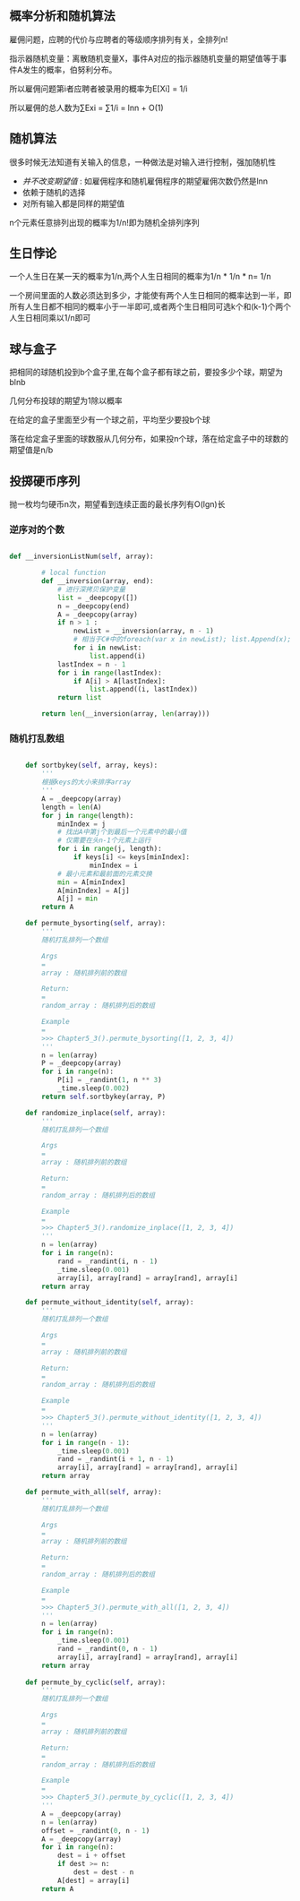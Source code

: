 
## 概率分析和随机算法

雇佣问题，应聘的代价与应聘者的等级顺序排列有关，全排列n!

指示器随机变量：离散随机变量X，事件A对应的指示器随机变量的期望值等于事件A发生的概率，伯努利分布。

所以雇佣问题第i者应聘者被录用的概率为E[Xi] = 1/i

所以雇佣的总人数为∑Exi = ∑1/i = lnn + O(1)

## 随机算法

很多时候无法知道有关输入的信息，一种做法是对输入进行控制，强加随机性

* *并不改变期望值* : 如雇佣程序和随机雇佣程序的期望雇佣次数仍然是lnn
* 依赖于随机的选择
* 对所有输入都是同样的期望值

n个元素任意排列出现的概率为1/n!即为随机全排列序列

## 生日悖论

一个人生日在某一天的概率为1/n,两个人生日相同的概率为1/n * 1/n * n= 1/n

一个房间里面的人数必须达到多少，才能使有两个人生日相同的概率达到一半，即所有人生日都不相同的概率小于一半即可,或者两个生日相同可选k个和(k-1)个两个人生日相同乘以1/n即可

## 球与盒子

把相同的球随机投到b个盒子里,在每个盒子都有球之前，要投多少个球，期望为blnb

几何分布投球的期望为1除以概率

在给定的盒子里面至少有一个球之前，平均至少要投b个球

落在给定盒子里面的球数服从几何分布，如果投n个球，落在给定盒子中的球数的期望值是n/b

## 投掷硬币序列

抛一枚均匀硬币n次，期望看到连续正面的最长序列有O(lgn)长

### 逆序对的个数

```python

def __inversionListNum(self, array):

        # local function
        def __inversion(array, end):
            # 进行深拷贝保护变量
            list = _deepcopy([])
            n = _deepcopy(end)
            A = _deepcopy(array)
            if n > 1 :
                newList = __inversion(array, n - 1)
                # 相当于C#中的foreach(var x in newList); list.Append(x);
                for i in newList:
                    list.append(i)
            lastIndex = n - 1
            for i in range(lastIndex):
                if A[i] > A[lastIndex]:
                    list.append((i, lastIndex))
            return list

        return len(__inversion(array, len(array)))

```

### 随机打乱数组

```python

    def sortbykey(self, array, keys):
        '''
        根据keys的大小来排序array
        '''
        A = _deepcopy(array)
        length = len(A)
        for j in range(length):
            minIndex = j
            # 找出A中第j个到最后一个元素中的最小值
            # 仅需要在头n-1个元素上运行
            for i in range(j, length):
                if keys[i] <= keys[minIndex]:
                    minIndex = i
            # 最小元素和最前面的元素交换
            min = A[minIndex]
            A[minIndex] = A[j]
            A[j] = min
        return A

    def permute_bysorting(self, array):
        '''
        随机打乱排列一个数组

        Args
        =
        array : 随机排列前的数组

        Return:
        =
        random_array : 随机排列后的数组

        Example 
        =
        >>> Chapter5_3().permute_bysorting([1, 2, 3, 4])
        '''
        n = len(array)
        P = _deepcopy(array)
        for i in range(n):
            P[i] = _randint(1, n ** 3)
            _time.sleep(0.002)
        return self.sortbykey(array, P)

    def randomize_inplace(self, array):
        '''
        随机打乱排列一个数组

        Args
        =
        array : 随机排列前的数组

        Return:
        =
        random_array : 随机排列后的数组

        Example 
        =
        >>> Chapter5_3().randomize_inplace([1, 2, 3, 4])
        '''
        n = len(array)
        for i in range(n):
            rand = _randint(i, n - 1)
            _time.sleep(0.001)
            array[i], array[rand] = array[rand], array[i]
        return array

    def permute_without_identity(self, array):
        '''
        随机打乱排列一个数组

        Args
        =
        array : 随机排列前的数组

        Return:
        =
        random_array : 随机排列后的数组

        Example 
        =
        >>> Chapter5_3().permute_without_identity([1, 2, 3, 4])
        '''
        n = len(array)
        for i in range(n - 1):
            _time.sleep(0.001)
            rand = _randint(i + 1, n - 1)
            array[i], array[rand] = array[rand], array[i]
        return array

    def permute_with_all(self, array):
        '''
        随机打乱排列一个数组

        Args
        =
        array : 随机排列前的数组

        Return:
        =
        random_array : 随机排列后的数组

        Example 
        =
        >>> Chapter5_3().permute_with_all([1, 2, 3, 4])
        '''
        n = len(array)
        for i in range(n):
            _time.sleep(0.001)
            rand = _randint(0, n - 1)
            array[i], array[rand] = array[rand], array[i]
        return array
    
    def permute_by_cyclic(self, array):
        '''
        随机打乱排列一个数组

        Args
        =
        array : 随机排列前的数组

        Return:
        =
        random_array : 随机排列后的数组

        Example 
        =
        >>> Chapter5_3().permute_by_cyclic([1, 2, 3, 4])
        '''
        A = _deepcopy(array)
        n = len(array)
        offset = _randint(0, n - 1)
        A = _deepcopy(array)
        for i in range(n):
            dest = i + offset
            if dest >= n:
                dest = dest - n
            A[dest] = array[i]
        return A

```

